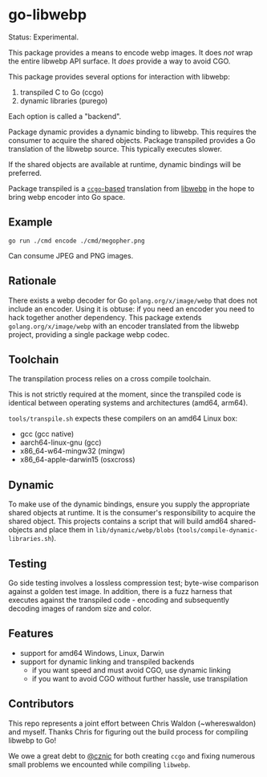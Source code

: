 # go-libwebp

Status: Experimental.

This package provides a means to encode webp images.
It does _not_ wrap the entire libwebp API surface.
It _does_ provide a way to avoid CGO.

This package provides several options for interaction with libwebp:
1. transpiled C to Go (ccgo)
2. dynamic libraries  (purego)

Each option is called a "backend".

Package dynamic provides a dynamic binding to libwebp. This requires the consumer to acquire the shared objects.
Package transpiled provides a Go translation of the libwebp source. This typically executes slower.

If the shared objects are available at runtime, dynamic bindings will be preferred.

Package transpiled is a [`ccgo`-based](https://pkg.go.dev/modernc.org/ccgo/v3) translation from [libwebp](https://github.com/webmproject/libwebp/)
in the hope to bring webp encoder into Go space.

## Example

`go run ./cmd encode ./cmd/megopher.png` 

Can consume JPEG and PNG images.

## Rationale

There exists a webp decoder for Go `golang.org/x/image/webp` that does not include an encoder. Using it is obtuse: if you need an encoder you need to hack together another dependency.
This package extends `golang.org/x/image/webp` with an encoder translated from the libwebp project, providing a single package webp codec.

## Toolchain

The transpilation process relies on a cross compile toolchain.

This is not strictly required at the moment, since the transpiled code is
identical between operating systems and architectures (amd64, arm64).

`tools/transpile.sh` expects these compilers on an amd64 Linux box:

- gcc                   (gcc native)
- aarch64-linux-gnu     (gcc)
- x86_64-w64-mingw32    (mingw)
- x86_64-apple-darwin15 (osxcross)

## Dynamic

To make use of the dynamic bindings, ensure you supply the appropriate shared objects at runtime. 
It is the consumer's responsibility to acquire the shared object. This projects contains a script
that will build amd64 shared-objects and place them in `lib/dynamic/webp/blobs` (`tools/compile-dynamic-libraries.sh`).

## Testing

Go side testing involves a lossless compression test; byte-wise comparison against a golden test image.
In addition, there is a fuzz harness that executes against the transpiled code - encoding and subsequently
decoding images of random size and color.

## Features

- support for amd64 Windows, Linux, Darwin
- support for dynamic linking and transpiled backends
  - if you want speed and must avoid CGO, use dynamic linking
  - if you want to avoid CGO without further hassle, use transpilation

## Contributors

This repo represents a joint effort between Chris Waldon (~whereswaldon) and myself.
Thanks Chris for figuring out the build process for compiling libwebp to Go!

We owe a great debt to [@cznic](https://gitlab.com/cznic) for both creating `ccgo` and fixing numerous small
problems we encounted while compiling `libwebp`.

